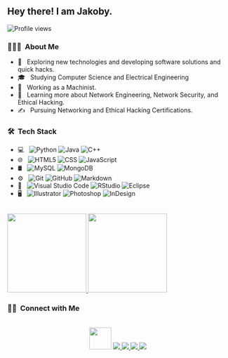 <h2> Hey there! I am Jakoby.</h2>

![Profile views](https://gpvc.arturio.dev/arturssmirnovs?v=3)

<h3> 👨🏻‍💻 &nbsp;About Me </h3>

- 🤔 &nbsp; Exploring new technologies and developing software solutions and quick hacks.
- 🎓 &nbsp; Studying Computer Science and Electrical Engineering 
- 💼 &nbsp; Working as a Machinist.
- 🌱 &nbsp; Learning more about Network Engineering, Network Security, and Ethical Hacking.
- ✍️ &nbsp; Pursuing Networking and Ethical Hacking Certifications.

<h3> 🛠 &nbsp;Tech Stack</h3>

- 💻 &nbsp;
  ![Python](https://img.shields.io/badge/-Python-333333?style=flat&logo=python)
  ![Java](https://img.shields.io/badge/-Java-333333?style=flat&logo=Java&logoColor=007396)
  ![C++](https://img.shields.io/badge/-C++-333333?style=flat&logo=C%2B%2B&logoColor=00599C)
- 🌐 &nbsp;
  ![HTML5](https://img.shields.io/badge/-HTML5-333333?style=flat&logo=HTML5)
  ![CSS](https://img.shields.io/badge/-CSS-333333?style=flat&logo=CSS3&logoColor=1572B6)
  ![JavaScript](https://img.shields.io/badge/-JavaScript-333333?style=flat&logo=javascript)
- 🛢 &nbsp;
  ![MySQL](https://img.shields.io/badge/-MySQL-333333?style=flat&logo=mysql)
  ![MongoDB](https://img.shields.io/badge/-MongoDB-333333?style=flat&logo=mongodb)
- ⚙️ &nbsp;
  ![Git](https://img.shields.io/badge/-Git-333333?style=flat&logo=git)
  ![GitHub](https://img.shields.io/badge/-GitHub-333333?style=flat&logo=github)
  ![Markdown](https://img.shields.io/badge/-Markdown-333333?style=flat&logo=markdown)
- 🔧 &nbsp;
  ![Visual Studio Code](https://img.shields.io/badge/-Visual%20Studio%20Code-333333?style=flat&logo=visual-studio-code&logoColor=007ACC)
  ![RStudio](https://img.shields.io/badge/-RStudio-333333?style=flat&logo=rstudio)
  ![Eclipse](https://img.shields.io/badge/-Eclipse-333333?style=flat&logo=eclipse-ide&logoColor=2C2255)
- 🖥 &nbsp;
  ![Illustrator](https://img.shields.io/badge/-Illustrator-333333?style=flat&logo=adobe-illustrator)
  ![Photoshop](https://img.shields.io/badge/-Photoshop-333333?style=flat&logo=adobe-photoshop)
  ![InDesign](https://img.shields.io/badge/-InDesign-333333?style=flat&logo=adobe-indesign)

<br/>

<a href="https://github.com/I-Am-Jakoby">
  <img height="180em" src="https://github-readme-stats.vercel.app/api?username=I-Am-Jakoby&theme=buefy&show_icons=true" />
  <img height="180em" src="https://github-readme-stats.vercel.app/api/top-langs/?username=I-Am-Jakoby&theme=buefy&layout=compact" />
</a>

<br/>

<h3> 🤝🏻 &nbsp;Connect with Me </h3>

  <p align="center"><br/>
  <img src="https://media.giphy.com/media/VgCDAzcKvsR6OM0uWg/giphy.gif" width="50"> 
  
  <a href="https://github.com/I-Am-Jakoby/">
    <img src="https://img.shields.io/badge/GitHub-I--Am--Jakoby-blue">
  </a>
  
  <a href="https://www.instagram.com/i_am_jakoby/">
    <img src="https://img.shields.io/badge/Instagram-i__am__jakoby-red">
  </a>
  
  <a href="https://twitter.com/I_Am_Jakoby/">
    <img src="https://img.shields.io/badge/Twitter-I__Am__Jakoby-blue">
  </a>
  
  <a href="https://www.youtube.com/c/IamJakoby/">
    <img src="https://img.shields.io/badge/YouTube-I_am_Jakoby-red">
  </a>

</p>



